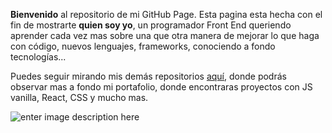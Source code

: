 **Bienvenido** al repositorio de mi GitHub Page.
Esta pagina esta hecha con el fin de mostrarte **quien soy yo**, un programador Front End queriendo aprender cada vez mas sobre una que otra manera de mejorar lo que haga con código, nuevos lenguajes, frameworks, conociendo a fondo tecnologías...

Puedes seguir mirando mis demás repositorios [aquí](https://github.com/MateoBullaT), donde podrás observar mas a fondo mi portafolio, donde encontraras proyectos con JS vanilla, React, CSS y mucho mas.

![enter image description here](https://cdn140.picsart.com/346537031076211.png)

